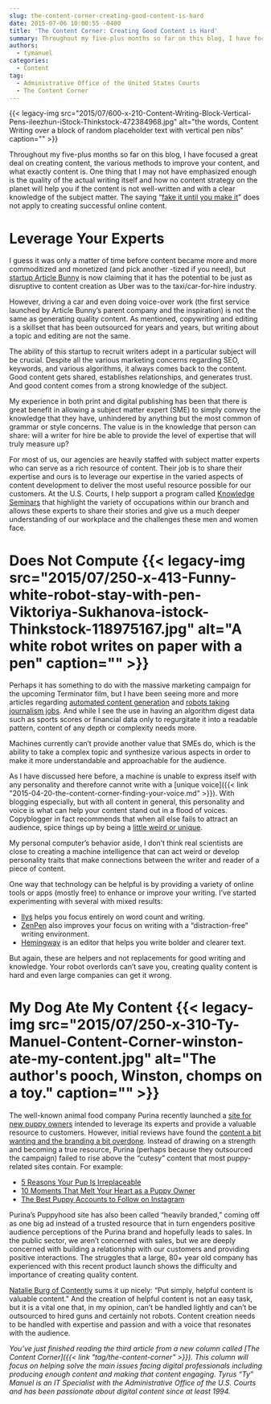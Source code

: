 ```yaml
---
slug: the-content-corner-creating-good-content-is-hard
date: 2015-07-06 10:00:55 -0400
title: 'The Content Corner: Creating Good Content is Hard'
summary: Throughout my five-plus months so far on this blog, I have focused a great deal on creating content, the various methods to improve your content, and what exactly content is. One thing that I may not have emphasized enough is the quality of the actual writing itself and how no content strategy on the planet
authors:
  - tymanuel
categories:
  - Content
tag:
  - Administrative Office of the United States Courts
  - The Content Corner
---
```


{{< legacy-img src="2015/07/600-x-210-Content-Writing-Block-Vertical-Pens-ileezhun-iStock-Thinkstock-472384968.jpg" alt="the words, Content Writing over a block of random placeholder text with vertical pen nibs" caption="" >}} 

Throughout my five-plus months so far on this blog, I have focused a great deal on creating content, the various methods to improve your content, and what exactly content is. One thing that I may not have emphasized enough is the quality of the actual writing itself and how no content strategy on the planet will help you if the content is not well-written and with a clear knowledge of the subject matter. The saying “[fake it until you make it](http://www.copyblogger.com/dork-copy/)” does not apply to creating successful online content.

# Leverage Your Experts

I guess it was only a matter of time before content became more and more commoditized and monetized (and pick another -tized if you need), but [startup Article Bunny](http://mashable.com/2015/06/21/articlebunny-content-marketing/) is now claiming that it has the potential to be just as disruptive to content creation as Uber was to the taxi/car-for-hire industry.

However, driving a car and even doing voice-over work (the first service launched by Article Bunny’s parent company and the inspiration) is not the same as generating quality content. As mentioned, copywriting and editing is a skillset that has been outsourced for years and years, but writing about a topic and editing are not the same.

The ability of this startup to recruit writers adept in a particular subject will be crucial. Despite all the various marketing concerns regarding SEO, keywords, and various algorithms, it always comes back to the content. Good content gets shared, establishes relationships, and generates trust. And good content comes from a strong knowledge of the subject.

My experience in both print and digital publishing has been that there is great benefit in allowing a subject matter expert (SME) to simply convey the knowledge that they have, unhindered by anything but the most common of grammar or style concerns. The value is in the knowledge that person can share: will a writer for hire be able to provide the level of expertise that will truly measure up?

For most of us, our agencies are heavily staffed with subject matter experts who can serve as a rich resource of content. Their job is to share their expertise and ours is to leverage our expertise in the varied aspects of content development to deliver the most useful resource possible for our customers. At the U.S. Courts, I help support a program called [Knowledge Seminars](https://youtu.be/BaDn3MqIHVA) that highlight the variety of occupations within our branch and allows these experts to share their stories and give us a much deeper understanding of our workplace and the challenges these men and women face.

# Does Not Compute {{< legacy-img src="2015/07/250-x-413-Funny-white-robot-stay-with-pen-Viktoriya-Sukhanova-istock-Thinkstock-118975167.jpg" alt="A white robot writes on paper with a pen" caption="" >}} 

Perhaps it has something to do with the massive marketing campaign for the upcoming Terminator film, but I have been seeing more and more articles regarding [automated content generation](http://futurecontent.co/automated-content-can-algorithms-write-your-content/) and [robots taking journalism jobs](http://www.theverge.com/2015/1/29/7939067/ap-journalism-automation-robots-financial-reporting). And while I see the use in having an algorithm digest data such as sports scores or financial data only to regurgitate it into a readable pattern, content of any depth or complexity needs more.

Machines currently can’t provide another value that SMEs do, which is the ability to take a complex topic and synthesize various aspects in order to make it more understandable and approachable for the audience.

As I have discussed here before, a machine is unable to express itself with any personality and therefore cannot write with a [unique voice]({{< link "2015-04-20-the-content-corner-finding-your-voice.md" >}}). With blogging especially, but with all content in general, this personality and voice is what can help your content stand out in a flood of voices. Copyblogger in fact recommends that when all else fails to attract an audience, spice things up by being a [little weird or unique](http://www.copyblogger.com/confident-bloggers/).

My personal computer’s behavior aside, I don’t think real scientists are close to creating a machine intelligence that can act weird or develop personality traits that make connections between the writer and reader of a piece of content.

One way that technology can be helpful is by providing a variety of online tools or apps (mostly free) to enhance or improve your writing. I’ve started experimenting with several with mixed results:

  * [Ilys](https://www.ilys.com/welcome) helps you focus entirely on word count and writing.
  * [ZenPen](http://www.zenpen.io/) also improves your focus on writing with a “distraction-free” writing environment.
  * [Hemingway](http://www.hemingwayapp.com/) is an editor that helps you write bolder and clearer text.

But again, these are helpers and not replacements for good writing and knowledge. Your robot overlords can’t save you, creating quality content is hard and even large companies can get it wrong.

# My Dog Ate My Content {{< legacy-img src="2015/07/250-x-310-Ty-Manuel-Content-Corner-winston-ate-my-content.jpg" alt="The author's pooch, Winston, chomps on a toy." caption="" >}} 

The well-known animal food company Purina recently launched a [site for new puppy owners](https://puppyhood.com/) intended to leverage its experts and provide a valuable resource to customers. However, initial reviews have found the [content a bit wanting and the branding a bit overdone](http://contently.com/strategist/2015/06/29/puppy-love-inside-purinas-ambitious-new-content-play/). Instead of drawing on a strength and becoming a true resource, Purina (perhaps because they outsourced the campaign) failed to rise above the “cutesy” content that most puppy-related sites contain. For example:

  * [5 Reasons Your Pup Is Irreplaceable](https://puppyhood.com/articles/1367/5-reasons-your-pup-is-irreplaceable/1366)
  * [10 Moments That Melt Your Heart as a Puppy Owner](https://puppyhood.com/articles/1400/10-moments-that-will-melt-your-heart-as-a-puppy-owner/1366)
  * [The Best Puppy Accounts to Follow on Instagram](https://puppyhood.com/articles/1444/how-to-prep-your-pup-when-youre-expecting/1366)

Purina’s Puppyhood site has also been called “heavily branded,” coming off as one big ad instead of a trusted resource that in turn engenders positive audience perceptions of the Purina brand and hopefully leads to sales. In the public sector, we aren’t concerned with sales, but we are deeply concerned with building a relationship with our customers and providing positive interactions. The struggles that a large, 80+ year old company has experienced with this recent product launch shows the difficulty and importance of creating quality content.

[Natalie Burg of Contently](https://natalieburg.contently.com/) sums it up nicely: “Put simply, helpful content is valuable content.” And the creation of helpful content is not an easy task, but it is a vital one that, in my opinion, can’t be handled lightly and can’t be outsourced to hired guns and certainly not robots. Content creation needs to be handled with expertise and passion and with a voice that resonates with the audience.

_You’ve just finished reading the third article from a new column called [The Content Corner]({{< link "tag/the-content-corner" >}}). This column will focus on helping solve the main issues facing digital professionals including producing enough content and making that content engaging._
_Tyrus “Ty” Manuel is an IT Specialist with the Administrative Office of the U.S. Courts and has been passionate about digital content since at least 1994._